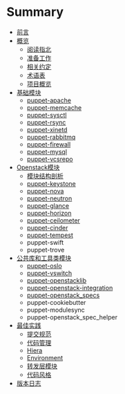 # Summary

* [前言](README.md)
* [概览](Introduction/intro.md)
   * [阅读指北](Introduction/read_guide.md)
   * [准备工作](Introduction/requirement.md)
   * [相关约定](Introduction/convention.md)
   * [术语表](Introduction/term.md)
   * [项目概览](Introduction/project_overview.md)
* [基础模块](基础模块/readme.md)
   * [puppet-apache](基础模块/puppet-apache.md)
   * [puppet-memcache](基础模块/puppet-memcache.md)
   * [puppet-sysctl](基础模块/puppet-sysctl.md)
   * [puppet-rsync](基础模块/puppet-rsync.md)
   * [puppet-xinetd](基础模块/puppet-xinetd.md)
   * [puppet-rabbitmq](基础模块/puppet-rabbitmq.md)
   * [puppet-firewall](基础模块/puppet-firewall.md)
   * [puppet-mysql](基础模块/puppet-mysql.md)
   * [puppet-vcsrepo](基础模块/puppet-vcsrepo.md)
* [Openstack模块](Openstack_modules/README.md)
   * [模块结构剖析](Introduction/module_structure.md)
   * [puppet-keystone](Openstack_modules/puppet-keystone.md)
   * [puppet-nova](Openstack_modules/puppet-nova.md)
   * [puppet-neutron](Openstack_modules/puppet-neutron.md)
   * [puppet-glance](Openstack_modules/puppet-glance.md)
   * [puppet-horizon](Openstack_modules/puppet-horizon.md)
   * [puppet-ceilometer](Openstack_modules/puppet-ceilometer.md)
   * [puppet-cinder](Openstack_modules/puppet-cinder.md)
   * [puppet-tempest](Openstack_modules/puppet-tempest.md)
   * puppet-swift
   * puppet-trove
* [公共库和工具类模块](Library_modules/readme.md)
   * [puppet-oslo](Openstack_modules/puppet-oslo.md)
   * [puppet-vswitch](基础模块/puppet-vswitch.md)
   * [puppet-openstacklib](Library_modules/puppet-openstacklib.md)
   * [puppet-openstack-integration](Library_modules/puppet-openstack-integration.md)
   * [puppet-openstack_specs](Library_modules/puppet-openstackspecs.md)
   * puppet-cookiebutter
   * puppet-modulesync
   * puppet-openstack_spec_helper
* [最佳实践](bestpractice/README.md)
   * [提交规范](bestpractice/version_control.md)
   * [代码管理](bestpractice/code_management.md)
   * [Hiera](bestpractice/hiera.md)
   * [Environment](bestpractice/environment.md)
   * [转发层模块](bestpractice/Composition.md)
   * [代码风格](bestpractice/code_style.md)
* [版本日志](release.md)

